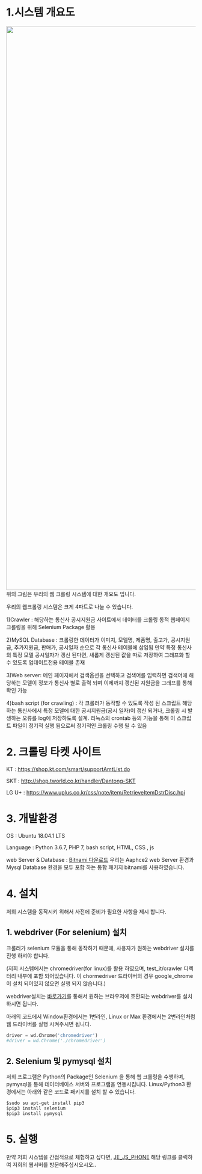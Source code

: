 # 1.시스템 개요도

<div>
<img width="1500" src="https://user-images.githubusercontent.com/45190560/49719579-e0209a00-fca0-11e8-8d01-c2cf6405365c.PNG">
</div>
위의 그림은 우리의 웹 크롤링 시스템에 대한 개요도 입니다.

우리의 웹크롤링 시스템은 크게 4파트로 나눌 수 있습니다.


  1)Crawler : 
    해당하는 통신사 공시지원금 사이트에서 데이터를 크롤링
    동적 웹페이지 크롤링을 위해 Selenium Package 활용
    
  2)MySQL Database : 
     크롤링한 데이터가 이미지, 모델명, 제품명, 출고가, 공시지원금, 추가지원금, 판매가, 공시일자 순으로 각 통신사 테이블에 삽입됨
     만약 특정 통신사의 특정 모델 공시일자가 갱신 된다면, 새롭게 갱신된 값을 따로 저장하여 그래프화 할 수 있도록 업데이트전용 테이블 존재

  3)Web server:
     메인 페이지에서 검색옵션을 선택하고 검색어를 입력하면 검색어에 해당하는 모델이 정보가 통신사 별로 출력 되며 이제까지 갱신된 지원금을 그래프를 통해 확인 가능

  4)bash script (for crawling) : 
    각 크롤러가 동작할 수 있도록 작성 된 스크립트
    해당하는 통신사에서 특정 모델에 대한 공시지원금(공시 일자)이 갱신 되거나, 크롤링 시 발생하는 오류를 log에 저장하도록 설계.
    리눅스의 crontab 등의 기능을 통해 이 스크립트 파일이 정기적 실행 됨으로써 정기적인 크롤링 수행 될 수 있음



# 2. 크롤링 타켓 사이트

  KT : https://shop.kt.com/smart/supportAmtList.do

  SKT : http://shop.tworld.co.kr/handler/Dantong-SKT

  LG U+ : https://www.uplus.co.kr/css/note/item/RetrieveItemDstrDisc.hpi

# 3. 개발환경

  OS : Ubuntu 18.04.1 LTS

  Language : Python 3.6.7, PHP 7, bash script, HTML, CSS , js

  web Server & Database : [Bitnami 다운로드](https://bitnami.com/stack/wamp/installer)
    우리는 Aaphce2 web Server 환경과 Mysql Database 환경을 모두 포함 하는 통합 패키지 bitnami를 사용하였습니다.


# 4. 설치

  저희 시스템을 동작시키 위해서 사전에 준비가 필요한 사항을 제시 합니다.

## 1. webdriver (For selenium) 설치

  크롤러가 selenium 모듈을 통해 동작하기 때문에, 사용자가 원하는 webdriver 설치를 진행 하셔야 합니다.
  
  (저희 시스템에서는 chromedriver(for linux)를 활용 하였으며, test_it/crawler 디렉터리 내부에 포함 되어있습니다.
  이 chormedriver 드라이버의 경우 google_chrome이 설치 되어있지 않으면 실행 되지 않습니다.)

  webdriver설치는 [바로가기](https://www.seleniumhq.org/download/)를 통해서 원하는 브라우저에 호환되는 webdriver를 설치하시면 됩니다.
  
  아래의 코드에서 Window환경에서는 1번라인, Linux or Max 환경에서는 2번라인처럼 웹 드라이버를 실행 시켜주시면 됩니다.
  
  ```python
  driver = wd.Chrome('chromedriver')
  #driver = wd.Chrome('./chromedriver')
  ```

## 2. Selenium 및 pymysql 설치

  저희 프로그램은 Python의 Package인 Selenium 을 통해 웹 크롤링을 수행하며,
  pymysql을 통해 데이터베이스 서버와 프로그램을 연동시킵니다. Linux/Python3 환경에서는 아래와 같은 코드로 패키지를 설치 할 수 있습니다.

  ```
  $sudo su apt-get install pip3
  $pip3 install selenium
  $pip3 install pymysql
  ```

# 5. 실행

  만약 저희 시스텝을 간접적으로 체험하고 싶다면, [JE_JS_PHONE](http://210.117.181.26:8080/index.php) 해당 링크를 클릭하여 저희의 웹서버를 방문해주십시오시오..
